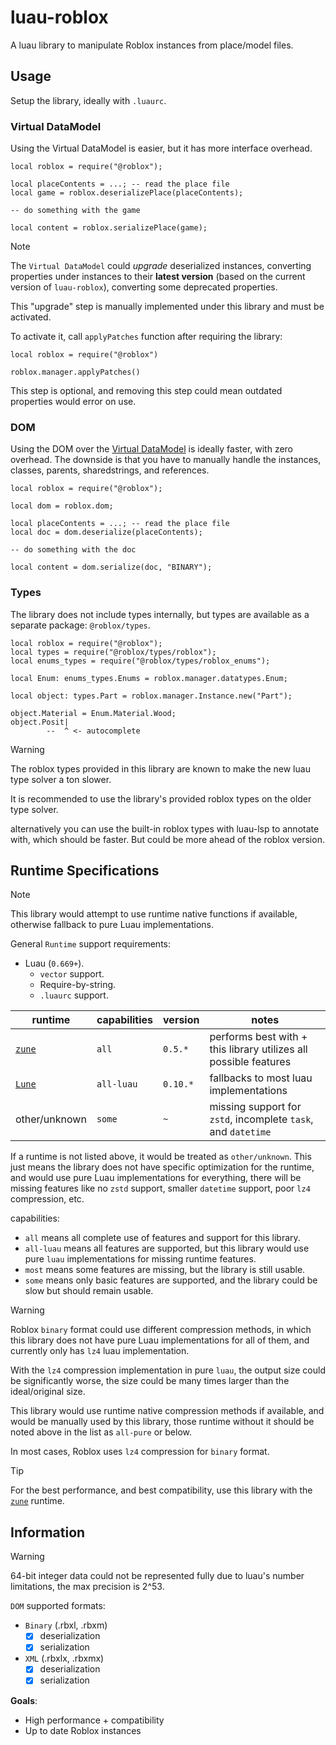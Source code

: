 # luau-roblox

A luau library to manipulate Roblox instances from place/model files.

## Usage

Setup the library, ideally with `.luaurc`.

### Virtual DataModel

Using the Virtual DataModel is easier, but it has more interface overhead.

```luau
local roblox = require("@roblox");

local placeContents = ...; -- read the place file
local game = roblox.deserializePlace(placeContents);

-- do something with the game

local content = roblox.serializePlace(game);
```

> [!NOTE]
> The `Virtual DataModel` could *upgrade* deserialized instances, converting properties under instances to their **latest version** (based on the current version of `luau-roblox`), converting some deprecated properties.
>
> This "upgrade" step is manually implemented under this library and must be activated.
>
> To activate it, call `applyPatches` function after requiring the library:
> ```luau
> local roblox = require("@roblox")
> 
> roblox.manager.applyPatches()
> ```
> This step is optional, and removing this step could mean outdated properties would error on use.

### DOM

Using the DOM over the [Virtual DataModel](#virtual-datamodel) is ideally faster, with zero overhead.
The downside is that you have to manually handle the instances, classes, parents, sharedstrings, and references.

```luau
local roblox = require("@roblox");

local dom = roblox.dom;

local placeContents = ...; -- read the place file
local doc = dom.deserialize(placeContents);

-- do something with the doc

local content = dom.serialize(doc, "BINARY");
```

### Types
The library does not include types internally, but types are available as a separate package: `@roblox/types`.

```luau
local roblox = require("@roblox");
local types = require("@roblox/types/roblox");
local enums_types = require("@roblox/types/roblox_enums");

local Enum: enums_types.Enums = roblox.manager.datatypes.Enum;

local object: types.Part = roblox.manager.Instance.new("Part");

object.Material = Enum.Material.Wood;
object.Posit|
        --  ^ <- autocomplete
```

> [!WARNING]
> The roblox types provided in this library are known to make the new luau type solver a ton slower.
>
> It is recommended to use the library's provided roblox types on the older type solver.
>
> alternatively you can use the built-in roblox types with luau-lsp to annotate with, which should be faster. But could be more ahead of the roblox version.

## Runtime Specifications

> [!NOTE]
> This library would attempt to use runtime native functions if available, otherwise fallback to pure Luau implementations.

General `Runtime` support requirements:
- Luau (`0.669+`).
  - `vector` support.
  - Require-by-string.
  - `.luaurc` support.

| runtime | capabilities | version | notes |
|---------|--------------|---------|-------|
| [`zune`](https://github.com/Scythe-Technology/zune) | `all` | `0.5.*` | performs best with + this library utilizes all possible features |
| [`Lune`](https://lune-org.github.io/docs/) | `all-luau` | `0.10.*` | fallbacks to most luau implementations |
| other/unknown | `some` | `~` | missing support for `zstd`, incomplete `task`, and `datetime` |

If a runtime is not listed above, it would be treated as `other/unknown`. This just means the library does not have specific optimization for the runtime, and would use pure Luau implementations for everything, there will be missing features like no `zstd` support, smaller `datetime` support, poor `lz4` compression, etc.

capabilities:
- `all` means all complete use of features and support for this library.
- `all-luau` means all features are supported, but this library would use pure `luau` implementations for missing runtime features.
- `most` means some features are missing, but the library is still usable.
- `some` means only basic features are supported, and the library could be slow but should remain usable.

> [!WARNING]
> Roblox `binary` format could use different compression methods, in which this library does not have pure Luau implementations for all of them, and currently only has `lz4` luau implementation.
>
> With the `lz4` compression implementation in pure `luau`, the output size could be significantly worse, the size could be many times larger than the ideal/original size.
>
> This library would use runtime native compression methods if available, and would be manually used by this library, those runtime without it should be noted above in the list as `all-pure` or below.
>
> In most cases, Roblox uses `lz4` compression for `binary` format.

> [!TIP]
> For the best performance, and best compatibility, use this library with the [`zune`](https://github.com/Scythe-Technology/zune) runtime.

## Information

> [!WARNING]
> 64-bit integer data could not be represented fully due to luau's number limitations, the max precision is 2^53.

`DOM` supported formats:
- `Binary` (.rbxl, .rbxm)
    - [x] deserialization
    - [x] serialization
- `XML` (.rbxlx, .rbxmx)
    - [x] deserialization
    - [x] serialization

**Goals**:
- High performance + compatibility
- Up to date Roblox instances